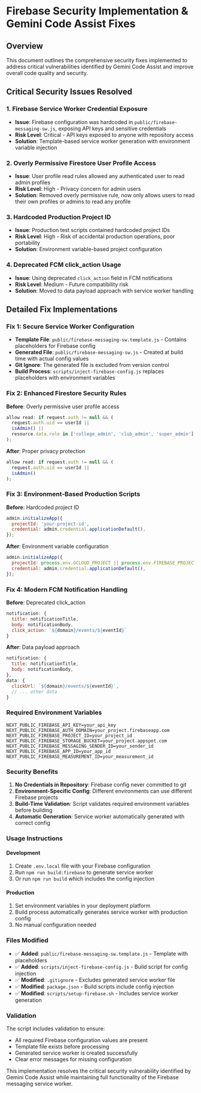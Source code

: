 # Firebase Security Implementation & Gemini Code Assist Fixes

## Overview
This document outlines the comprehensive security fixes implemented to address critical vulnerabilities identified by Gemini Code Assist and improve overall code quality and security.

## Critical Security Issues Resolved

### 1. Firebase Service Worker Credential Exposure
- **Issue**: Firebase configuration was hardcoded in `public/firebase-messaging-sw.js`, exposing API keys and sensitive credentials
- **Risk Level**: Critical - API keys exposed to anyone with repository access
- **Solution**: Template-based service worker generation with environment variable injection

### 2. Overly Permissive Firestore User Profile Access
- **Issue**: User profile read rules allowed any authenticated user to read admin profiles
- **Risk Level**: High - Privacy concern for admin users
- **Solution**: Removed overly permissive rule, now only allows users to read their own profiles or admins to read any profile

### 3. Hardcoded Production Project ID
- **Issue**: Production test scripts contained hardcoded project IDs
- **Risk Level**: High - Risk of accidental production operations, poor portability
- **Solution**: Environment variable-based project configuration

### 4. Deprecated FCM click_action Usage
- **Issue**: Using deprecated `click_action` field in FCM notifications
- **Risk Level**: Medium - Future compatibility risk
- **Solution**: Moved to data payload approach with service worker handling

## Detailed Fix Implementations

### Fix 1: Secure Service Worker Configuration
- **Template File**: `public/firebase-messaging-sw.template.js` - Contains placeholders for Firebase config
- **Generated File**: `public/firebase-messaging-sw.js` - Created at build time with actual config values
- **Git Ignore**: The generated file is excluded from version control
- **Build Process**: `scripts/inject-firebase-config.js` replaces placeholders with environment variables

### Fix 2: Enhanced Firestore Security Rules
**Before**: Overly permissive user profile access
```javascript
allow read: if request.auth != null && (
  request.auth.uid == userId || 
  isAdmin() || 
  resource.data.role in ['college_admin', 'club_admin', 'super_admin']
);
```

**After**: Proper privacy protection
```javascript
allow read: if request.auth != null && (
  request.auth.uid == userId || 
  isAdmin()
);
```

### Fix 3: Environment-Based Production Scripts
**Before**: Hardcoded project ID
```javascript
admin.initializeApp({
  projectId: 'your-project-id',
  credential: admin.credential.applicationDefault(),
});
```

**After**: Environment variable configuration
```javascript
admin.initializeApp({
  projectId: process.env.GCLOUD_PROJECT || process.env.FIREBASE_PROJECT_ID || 'your-production-project-id',
  credential: admin.credential.applicationDefault(),
});
```

### Fix 4: Modern FCM Notification Handling
**Before**: Deprecated click_action
```javascript
notification: {
  title: notificationTitle,
  body: notificationBody,
  click_action: `${domain}/events/${eventId}`
}
```

**After**: Data payload approach
```javascript
notification: {
  title: notificationTitle,
  body: notificationBody,
},
data: {
  clickUrl: `${domain}/events/${eventId}`,
  // ... other data
}
```

### Required Environment Variables
```
NEXT_PUBLIC_FIREBASE_API_KEY=your_api_key
NEXT_PUBLIC_FIREBASE_AUTH_DOMAIN=your_project.firebaseapp.com
NEXT_PUBLIC_FIREBASE_PROJECT_ID=your_project_id
NEXT_PUBLIC_FIREBASE_STORAGE_BUCKET=your_project.appspot.com
NEXT_PUBLIC_FIREBASE_MESSAGING_SENDER_ID=your_sender_id
NEXT_PUBLIC_FIREBASE_APP_ID=your_app_id
NEXT_PUBLIC_FIREBASE_MEASUREMENT_ID=your_measurement_id
```

### Security Benefits
1. **No Credentials in Repository**: Firebase config never committed to git
2. **Environment-Specific Config**: Different environments can use different Firebase projects
3. **Build-Time Validation**: Script validates required environment variables before building
4. **Automatic Generation**: Service worker automatically generated with correct config

### Usage Instructions

#### Development
1. Create `.env.local` file with your Firebase configuration
2. Run `npm run build:firebase` to generate service worker
3. Or run `npm run build` which includes the config injection

#### Production
1. Set environment variables in your deployment platform
2. Build process automatically generates service worker with production config
3. No manual configuration needed

### Files Modified
- ✅ **Added**: `public/firebase-messaging-sw.template.js` - Template with placeholders
- ✅ **Added**: `scripts/inject-firebase-config.js` - Build script for config injection
- ✅ **Modified**: `.gitignore` - Excludes generated service worker file
- ✅ **Modified**: `package.json` - Build scripts include config injection
- ✅ **Modified**: `scripts/setup-firebase.sh` - Includes service worker generation

### Validation
The script includes validation to ensure:
- All required Firebase configuration values are present
- Template file exists before processing
- Generated service worker is created successfully
- Clear error messages for missing configuration

This implementation resolves the critical security vulnerability identified by Gemini Code Assist while maintaining full functionality of the Firebase messaging service worker.
